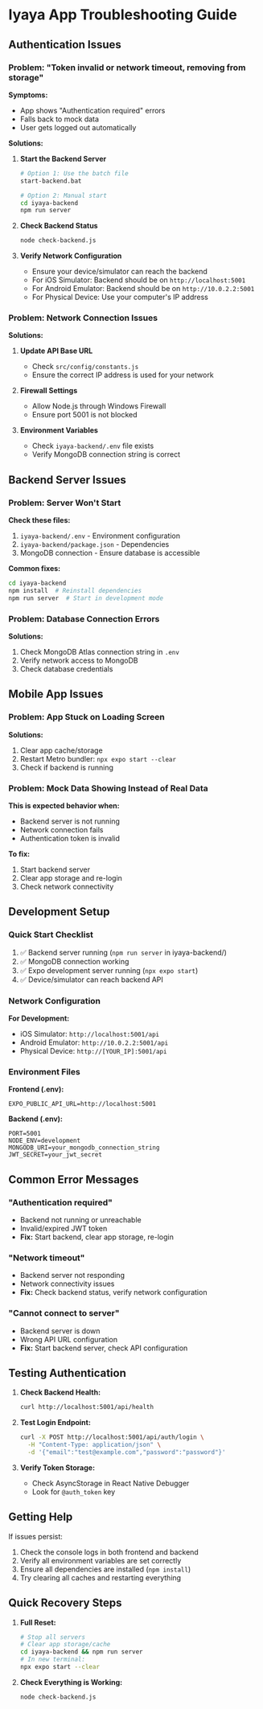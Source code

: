# Iyaya App Troubleshooting Guide

## Authentication Issues

### Problem: "Token invalid or network timeout, removing from storage"

**Symptoms:**
- App shows "Authentication required" errors
- Falls back to mock data
- User gets logged out automatically

**Solutions:**

1. **Start the Backend Server**
   ```bash
   # Option 1: Use the batch file
   start-backend.bat
   
   # Option 2: Manual start
   cd iyaya-backend
   npm run server
   ```

2. **Check Backend Status**
   ```bash
   node check-backend.js
   ```

3. **Verify Network Configuration**
   - Ensure your device/simulator can reach the backend
   - For iOS Simulator: Backend should be on `http://localhost:5001`
   - For Android Emulator: Backend should be on `http://10.0.2.2:5001`
   - For Physical Device: Use your computer's IP address

### Problem: Network Connection Issues

**Solutions:**

1. **Update API Base URL**
   - Check `src/config/constants.js`
   - Ensure the correct IP address is used for your network

2. **Firewall Settings**
   - Allow Node.js through Windows Firewall
   - Ensure port 5001 is not blocked

3. **Environment Variables**
   - Check `iyaya-backend/.env` file exists
   - Verify MongoDB connection string is correct

## Backend Server Issues

### Problem: Server Won't Start

**Check these files:**
1. `iyaya-backend/.env` - Environment configuration
2. `iyaya-backend/package.json` - Dependencies
3. MongoDB connection - Ensure database is accessible

**Common fixes:**
```bash
cd iyaya-backend
npm install  # Reinstall dependencies
npm run server  # Start in development mode
```

### Problem: Database Connection Errors

**Solutions:**
1. Check MongoDB Atlas connection string in `.env`
2. Verify network access to MongoDB
3. Check database credentials

## Mobile App Issues

### Problem: App Stuck on Loading Screen

**Solutions:**
1. Clear app cache/storage
2. Restart Metro bundler: `npx expo start --clear`
3. Check if backend is running

### Problem: Mock Data Showing Instead of Real Data

**This is expected behavior when:**
- Backend server is not running
- Network connection fails
- Authentication token is invalid

**To fix:**
1. Start backend server
2. Clear app storage and re-login
3. Check network connectivity

## Development Setup

### Quick Start Checklist

1. ✅ Backend server running (`npm run server` in iyaya-backend/)
2. ✅ MongoDB connection working
3. ✅ Expo development server running (`npx expo start`)
4. ✅ Device/simulator can reach backend API

### Network Configuration

**For Development:**
- iOS Simulator: `http://localhost:5001/api`
- Android Emulator: `http://10.0.2.2:5001/api`
- Physical Device: `http://[YOUR_IP]:5001/api`

### Environment Files

**Frontend (.env):**
```
EXPO_PUBLIC_API_URL=http://localhost:5001
```

**Backend (.env):**
```
PORT=5001
NODE_ENV=development
MONGODB_URI=your_mongodb_connection_string
JWT_SECRET=your_jwt_secret
```

## Common Error Messages

### "Authentication required"
- Backend not running or unreachable
- Invalid/expired JWT token
- **Fix:** Start backend, clear app storage, re-login

### "Network timeout"
- Backend server not responding
- Network connectivity issues
- **Fix:** Check backend status, verify network configuration

### "Cannot connect to server"
- Backend server is down
- Wrong API URL configuration
- **Fix:** Start backend server, check API configuration

## Testing Authentication

1. **Check Backend Health:**
   ```bash
   curl http://localhost:5001/api/health
   ```

2. **Test Login Endpoint:**
   ```bash
   curl -X POST http://localhost:5001/api/auth/login \
     -H "Content-Type: application/json" \
     -d '{"email":"test@example.com","password":"password"}'
   ```

3. **Verify Token Storage:**
   - Check AsyncStorage in React Native Debugger
   - Look for `@auth_token` key

## Getting Help

If issues persist:
1. Check the console logs in both frontend and backend
2. Verify all environment variables are set correctly
3. Ensure all dependencies are installed (`npm install`)
4. Try clearing all caches and restarting everything

## Quick Recovery Steps

1. **Full Reset:**
   ```bash
   # Stop all servers
   # Clear app storage/cache
   cd iyaya-backend && npm run server
   # In new terminal:
   npx expo start --clear
   ```

2. **Check Everything is Working:**
   ```bash
   node check-backend.js
   ```